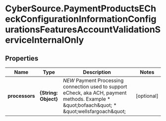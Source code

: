 # CyberSource.PaymentProductsECheckConfigurationInformationConfigurationsFeaturesAccountValidationServiceInternalOnly

## Properties
Name | Type | Description | Notes
------------ | ------------- | ------------- | -------------
**processors** | **{String: Object}** | *NEW* Payment Processing connection used to support eCheck, aka ACH, payment methods. Example * \&quot;bofaach\&quot; * \&quot;wellsfargoach\&quot;  | [optional] 


